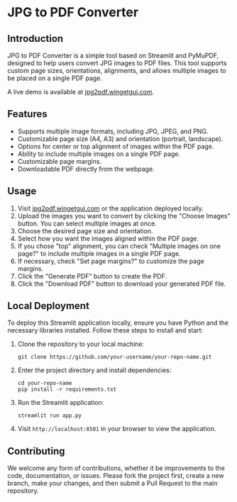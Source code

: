 # JPG to PDF Converter

## Introduction

JPG to PDF Converter is a simple tool based on Streamlit and PyMuPDF, designed to help users convert JPG images to PDF files. This tool supports custom page sizes, orientations, alignments, and allows multiple images to be placed on a single PDF page.

A live demo is available at [jpg2pdf.wingetgui.com](https://jpg2pdf.wingetgui.com/).

## Features

- Supports multiple image formats, including JPG, JPEG, and PNG.
- Customizable page size (A4, A3) and orientation (portrait, landscape).
- Options for center or top alignment of images within the PDF page.
- Ability to include multiple images on a single PDF page.
- Customizable page margins.
- Downloadable PDF directly from the webpage.

## Usage

1. Visit [jpg2pdf.wingetgui.com](https://jpg2pdf.wingetgui.com/) or the application deployed locally.
2. Upload the images you want to convert by clicking the "Choose Images" button. You can select multiple images at once.
3. Choose the desired page size and orientation.
4. Select how you want the images aligned within the PDF page.
5. If you chose "top" alignment, you can check "Multiple images on one page?" to include multiple images in a single PDF page.
6. If necessary, check "Set page margins?" to customize the page margins.
7. Click the "Generate PDF" button to create the PDF.
8. Click the "Download PDF" button to download your generated PDF file.

## Local Deployment

To deploy this Streamlit application locally, ensure you have Python and the necessary libraries installed. Follow these steps to install and start:

1. Clone the repository to your local machine:

   ```
   git clone https://github.com/your-username/your-repo-name.git
   ```

2. Enter the project directory and install dependencies:

   ```
   cd your-repo-name
   pip install -r requirements.txt
   ```

3. Run the Streamlit application:

   ```
   streamlit run app.py
   ```

4. Visit `http://localhost:8501` in your browser to view the application.

## Contributing

We welcome any form of contributions, whether it be improvements to the code, documentation, or issues. Please fork the project first, create a new branch, make your changes, and then submit a Pull Request to the main repository.


